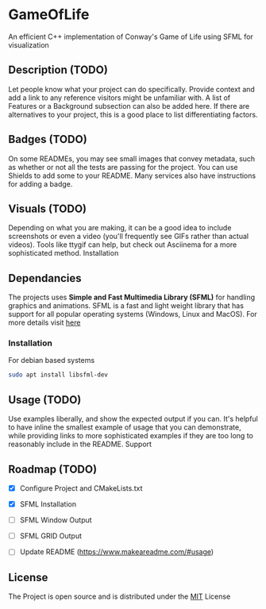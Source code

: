 # GameOfLife
An efficient C++ implementation of Conway's Game of Life using SFML for visualization

## Description (TODO)

Let people know what your project can do specifically. Provide context and add a link to any reference visitors might be unfamiliar with. A list of Features or a Background subsection can also be added here. If there are alternatives to your project, this is a good place to list differentiating factors.

## Badges (TODO)

On some READMEs, you may see small images that convey metadata, such as whether or not all the tests are passing for the project. You can use Shields to add some to your README. Many services also have instructions for adding a badge. 

## Visuals (TODO)

Depending on what you are making, it can be a good idea to include screenshots or even a video (you'll frequently see GIFs rather than actual videos). Tools like ttygif can help, but check out Asciinema for a more sophisticated method.
Installation

## Dependancies

The projects uses **Simple and Fast Multimedia Library (SFML)** for handling graphics and animations. SFML is a fast and light weight library that has support for all popular operating systems (Windows, Linux and MacOS). For more details visit [here](https://www.sfml-dev.org/)

### Installation

For debian based systems

```bash
sudo apt install libsfml-dev
```

## Usage (TODO)

Use examples liberally, and show the expected output if you can. It's helpful to have inline the smallest example of usage that you can demonstrate, while providing links to more sophisticated examples if they are too long to reasonably include in the README.
Support

## Roadmap (TODO)

 - [X] Configure Project and CMakeLists.txt
 - [X] SFML Installation
 - [ ] SFML Window Output
 - [ ] SFML GRID Output
 - [ ] Update README (https://www.makeareadme.com/#usage)


## License

The Project is open source and is distributed under the [MIT](https://choosealicense.com/licenses/mit/) License